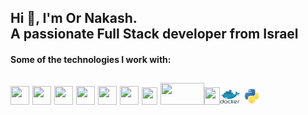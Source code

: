 Hi 👋, I'm Or Nakash.<br/>
A passionate Full Stack developer from Israel
---
#### Some of the technologies I work with:
<img src="https://www.freepnglogos.com/uploads/javascript-png/javascript-vector-logo-yellow-png-transparent-javascript-vector-12.png" width="30px" height="30px"/>&nbsp;<img src="https://upload.wikimedia.org/wikipedia/commons/thumb/4/4c/Typescript_logo_2020.svg/512px-Typescript_logo_2020.svg.png" width="30px" height="30px"/>&nbsp;<img src="https://www.logigroup.com/images/modules/react.gif" width="30px" height="30px"/>&nbsp;<img src="https://www.ab-it.io/wp-content/uploads/2017/09/node_js.png" width="30px" height="30px"/>&nbsp;<img src="https://cdn-icons-png.flaticon.com/512/2748/2748383.png" width="30px" height="30px"/>&nbsp;<img src="https://upload.wikimedia.org/wikipedia/commons/thumb/b/b2/Database-mysql.svg/1448px-Database-mysql.svg.png" width="30px" height="30px"/>&nbsp;<img src="https://www.svgrepo.com/show/331488/mongodb.svg" width="25px" height="28px"/>&nbsp;<img src="https://upload.wikimedia.org/wikipedia/commons/thumb/8/8e/Nextjs-logo.svg/1280px-Nextjs-logo.svg.png" width="70px" height="35px"/><img src="https://camo.githubusercontent.com/5734d0669fe22ce04a1cb989a156cd32c379875f6bca56d5210c9432824856d9/68747470733a2f2f7777772e766563746f726c6f676f2e7a6f6e652f6c6f676f732f7461696c77696e646373732f7461696c77696e646373732d69636f6e2e737667" width="25px" height="28px"/><img src="https://raw.githubusercontent.com/devicons/devicon/master/icons/docker/docker-original-wordmark.svg" height="26px" width="32px"/> <img src="https://raw.githubusercontent.com/devicons/devicon/master/icons/python/python-original.svg" height="28px" width="28px"/>
---


